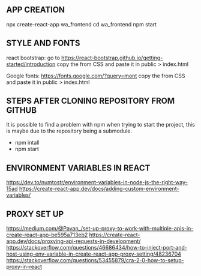 ## APP CREATION

npx create-react-app wa_frontend 
cd wa_frontend
npm start

## STYLE AND FONTS 

react bootstrap: 
go to https://react-bootstrap.github.io/getting-started/introduction 
copy the <link /> from CSS and paste it in public > index.html

Google fonts: 
https://fonts.google.com/?query=mont
copy the <link /> from CSS and paste it in public > index.html

## STEPS AFTER CLONING REPOSITORY FROM GITHUB 
It is possible to find a problem with npm when trying to start the project, this is maybe due to the repository 
being a submodule.

- npm intall 
- npm start

## ENVIRONMENT VARIABLES IN REACT 
https://dev.to/numtostr/environment-variables-in-node-js-the-right-way-15ad
https://create-react-app.dev/docs/adding-custom-environment-variables/

## PROXY SET UP
https://medium.com/@Pavan_/set-up-proxy-to-work-with-multiple-apis-in-create-react-app-be595a713eb2
https://create-react-app.dev/docs/proxying-api-requests-in-development/
https://stackoverflow.com/questions/46686434/how-to-inject-port-and-host-using-env-variable-in-create-react-app-proxy-setting/48236704
https://stackoverflow.com/questions/53455879/cra-2-0-how-to-setup-proxy-in-react
